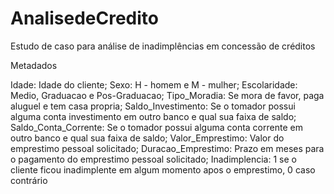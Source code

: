 # AnalisedeCredito
Estudo de caso para análise de inadimplências em concessão de créditos

Metadados 

Idade: Idade do cliente; 
Sexo: H - homem e M - mulher; 
Escolaridade: Medio, Graduacao e Pos-Graduacao; 
Tipo_Moradia: Se mora de favor, paga aluguel e tem casa propria; 
Saldo_Investimento: Se o tomador possui alguma conta investimento em outro banco e qual sua faixa de saldo; 
Saldo_Conta_Corrente: Se o tomador possui alguma conta corrente em outro banco e qual sua faixa de saldo; 
Valor_Emprestimo: Valor do emprestimo pessoal solicitado; 
Duracao_Emprestimo: Prazo em meses para o pagamento do emprestimo pessoal solicitado; 
Inadimplencia: 1 se o cliente ficou inadimplente em algum momento apos o emprestimo, 0 caso contrário
